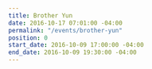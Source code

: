 ```yaml
---
title: Brother Yun
date: 2016-10-17 07:01:00 -04:00
permalink: "/events/brother-yun"
position: 0
start_date: 2016-10-09 17:00:00 -04:00
end_date: 2016-10-09 19:30:00 -04:00
---
```


